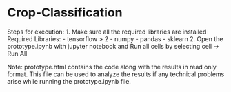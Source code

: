 # Crop-Classification
Steps for execution:
    1. Make sure all the required libraries are installed
        Required Libraries:
            - tensorflow > 2
            - numpy
            - pandas
            - sklearn
    2. Open the prototype.ipynb with jupyter notebook and Run all cells by selecting cell -> Run All
    
Note: prototype.html contains the code along with the results in read only format. This file can be used to analyze the results if any technical problems arise while running the prototype.ipynb file. 
